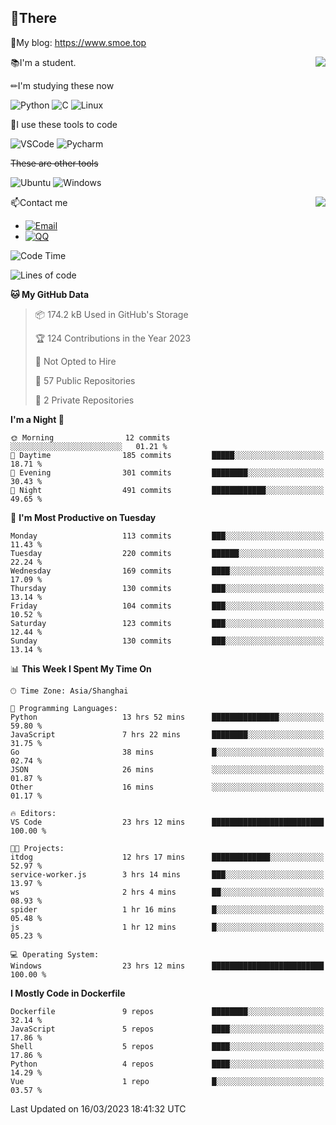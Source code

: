 
## 👏There

📰My blog: https://www.smoe.top

<img align="right" src="https://github-readme-stats.vercel.app/api/top-langs/?username=AkashiCoin"/>


📚I'm a student.

✏I'm studying these now

![Python](https://img.shields.io/badge/-Python-blue?style=flat-square&logo=Python&logoColor=fff)
![C](https://img.shields.io/badge/-C-585858?style=flat-square&logo=C&logoColor=fff)
![Linux](https://img.shields.io/badge/-Linux-black?style=flat-square&logo=Linux&logoColor=fff)

🔨I use these tools to code

![VSCode](https://img.shields.io/badge/-VSCode-blue?style=flat-square&logo=visualstudiocode&logoColor=fff)
![Pycharm](https://img.shields.io/badge/-Pycharm-green?style=flat-square&logo=pycharm&logoColor=fff)

 ~~These are other tools~~

![Ubuntu](https://img.shields.io/badge/-Ubuntu-orange?style=flat-square&logo=Ubuntu&logoColor=fff)
![Windows](https://img.shields.io/badge/-Windows-blue?style=flat-square&logo=Windows&logoColor=fff)

<img align="right" src="https://github-readme-stats.vercel.app/api?username=AkashiCoin" />


📫Contact me

* [![Email](https://img.shields.io/badge/Email-l1040186796@gmail.com-1?style=social&logoColor=fff)](mailto:l1040186796@gmail.com)
* [![QQ](https://img.shields.io/badge/QQ-1040186796-1?style=social&logoColor=fff)](tencent://AddContact/?fromId=45&fromSubId=1&subcmd=all&uin=1040186796&website=www.oicqzone.com)

<!--START_SECTION:waka-->
![Code Time](http://img.shields.io/badge/Code%20Time-628%20hrs%209%20mins-blue)

![Lines of code](https://img.shields.io/badge/From%20Hello%20World%20I%27ve%20Written-237.5%20thousand%20lines%20of%20code-blue)

**🐱 My GitHub Data** 

> 📦 174.2 kB Used in GitHub's Storage 
 > 
> 🏆 124 Contributions in the Year 2023
 > 
> 🚫 Not Opted to Hire
 > 
> 📜 57 Public Repositories 
 > 
> 🔑 2 Private Repositories 
 > 
**I'm a Night 🦉** 

```text
🌞 Morning                12 commits          ░░░░░░░░░░░░░░░░░░░░░░░░░   01.21 % 
🌆 Daytime                185 commits         █████░░░░░░░░░░░░░░░░░░░░   18.71 % 
🌃 Evening                301 commits         ████████░░░░░░░░░░░░░░░░░   30.43 % 
🌙 Night                  491 commits         ████████████░░░░░░░░░░░░░   49.65 % 
```
📅 **I'm Most Productive on Tuesday** 

```text
Monday                   113 commits         ███░░░░░░░░░░░░░░░░░░░░░░   11.43 % 
Tuesday                  220 commits         ██████░░░░░░░░░░░░░░░░░░░   22.24 % 
Wednesday                169 commits         ████░░░░░░░░░░░░░░░░░░░░░   17.09 % 
Thursday                 130 commits         ███░░░░░░░░░░░░░░░░░░░░░░   13.14 % 
Friday                   104 commits         ███░░░░░░░░░░░░░░░░░░░░░░   10.52 % 
Saturday                 123 commits         ███░░░░░░░░░░░░░░░░░░░░░░   12.44 % 
Sunday                   130 commits         ███░░░░░░░░░░░░░░░░░░░░░░   13.14 % 
```


📊 **This Week I Spent My Time On** 

```text
🕑︎ Time Zone: Asia/Shanghai

💬 Programming Languages: 
Python                   13 hrs 52 mins      ███████████████░░░░░░░░░░   59.80 % 
JavaScript               7 hrs 22 mins       ████████░░░░░░░░░░░░░░░░░   31.75 % 
Go                       38 mins             █░░░░░░░░░░░░░░░░░░░░░░░░   02.74 % 
JSON                     26 mins             ░░░░░░░░░░░░░░░░░░░░░░░░░   01.87 % 
Other                    16 mins             ░░░░░░░░░░░░░░░░░░░░░░░░░   01.17 % 

🔥 Editors: 
VS Code                  23 hrs 12 mins      █████████████████████████   100.00 % 

🐱‍💻 Projects: 
itdog                    12 hrs 17 mins      █████████████░░░░░░░░░░░░   52.97 % 
service-worker.js        3 hrs 14 mins       ███░░░░░░░░░░░░░░░░░░░░░░   13.97 % 
ws                       2 hrs 4 mins        ██░░░░░░░░░░░░░░░░░░░░░░░   08.93 % 
spider                   1 hr 16 mins        █░░░░░░░░░░░░░░░░░░░░░░░░   05.48 % 
js                       1 hr 12 mins        █░░░░░░░░░░░░░░░░░░░░░░░░   05.23 % 

💻 Operating System: 
Windows                  23 hrs 12 mins      █████████████████████████   100.00 % 
```

**I Mostly Code in Dockerfile** 

```text
Dockerfile               9 repos             ████████░░░░░░░░░░░░░░░░░   32.14 % 
JavaScript               5 repos             ████░░░░░░░░░░░░░░░░░░░░░   17.86 % 
Shell                    5 repos             ████░░░░░░░░░░░░░░░░░░░░░   17.86 % 
Python                   4 repos             ████░░░░░░░░░░░░░░░░░░░░░   14.29 % 
Vue                      1 repo              █░░░░░░░░░░░░░░░░░░░░░░░░   03.57 % 
```




 Last Updated on 16/03/2023 18:41:32 UTC
<!--END_SECTION:waka-->
